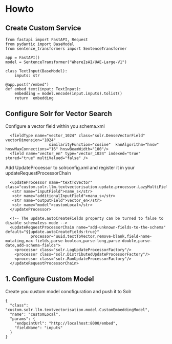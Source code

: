 # Howto

## Create Custom Service
```
from fastapi import FastAPI, Request
from pydantic import BaseModel
from sentence_transformers import SentenceTransformer

app = FastAPI()
model = SentenceTransformer("WhereIsAI/UAE-Large-V1")

class TextInput(BaseModel):
    inputs: str

@app.post("/embed")
def embed_text(input: TextInput):
    embedding = model.encode(input.inputs).tolist()
    return  embedding
```

## Configure Solr for Vector Search

Configure a vector field within you schema.xml
```
  <fieldType name="vector_1024" class="solr.DenseVectorField" vectorDimension="1024"                    
				   similarityFunction="cosine"  knnAlgorithm="hnsw" hnswMaxConnections="16" hnswBeamWidth="100"/>
  <field name="vector_en" type="vector_1024" indexed="true" stored="true" multiValued="false" />
```
Add UpdateProcessor to solrconfig.xml and register it in your updateRequestProcessorChain
```
  <updateProcessor name="textToVector" class="custom.solr.llm.textvectorisation.update.processor.LazyMultiFieldTextToVectorUpdateProcessorFactory">
   <str name="inputField">name_s</str>
   <str name="additionalInputField">manu_s</str>
   <str name="outputField">vector_en</str>
   <str name="model">customLocal</str>
  </updateProcessor>
  
  <!-- The update.autoCreateFields property can be turned to false to disable schemaless mode -->
  <updateRequestProcessorChain name="add-unknown-fields-to-the-schema" default="${update.autoCreateFields:true}"
           processor="uuid,textToVector,remove-blank,field-name-mutating,max-fields,parse-boolean,parse-long,parse-double,parse-date,add-schema-fields">
    <processor class="solr.LogUpdateProcessorFactory"/>
    <processor class="solr.DistributedUpdateProcessorFactory"/>
    <processor class="solr.RunUpdateProcessorFactory"/>
  </updateRequestProcessorChain>
```


## 1. Configure Custom Model
Create you custom model conofiguration and push it to Solr
```
{
  "class": "custom.solr.llm.textvectorisation.model.CustomEmbeddingModel",
  "name": "customLocal",
  "params": {
    "endpointUrl": "http://localhost:8000/embed",
    "fieldName": "inputs"
  }
}
```
   

